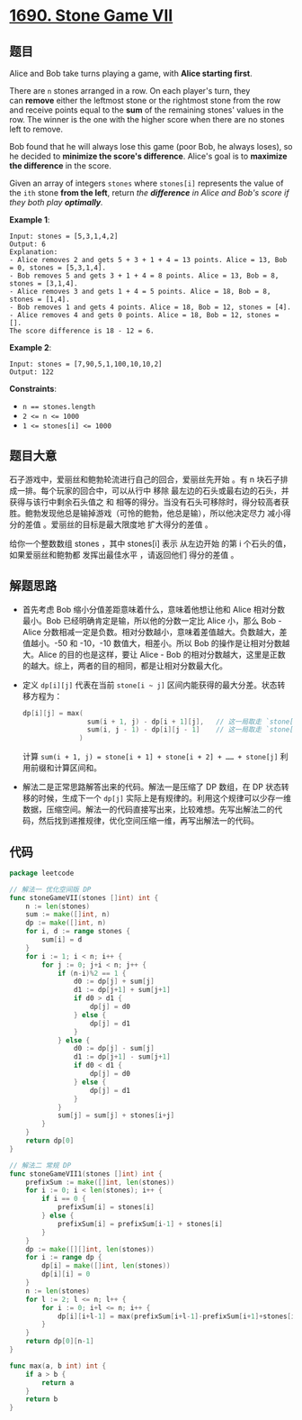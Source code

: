 # [1690. Stone Game VII](https://leetcode.com/problems/stone-game-vii/)

## 题目

Alice and Bob take turns playing a game, with **Alice starting first**.

There are `n` stones arranged in a row. On each player's turn, they can **remove** either the leftmost stone or the rightmost stone from the row and receive points equal to the **sum** of the remaining stones' values in the row. The winner is the one with the higher score when there are no stones left to remove.

Bob found that he will always lose this game (poor Bob, he always loses), so he decided to **minimize the score's difference**. Alice's goal is to **maximize the difference** in the score.

Given an array of integers `stones` where `stones[i]` represents the value of the `ith` stone **from the left**, return *the **difference** in Alice and Bob's score if they both play **optimally**.*

**Example 1**:

```
Input: stones = [5,3,1,4,2]
Output: 6
Explanation: 
- Alice removes 2 and gets 5 + 3 + 1 + 4 = 13 points. Alice = 13, Bob = 0, stones = [5,3,1,4].
- Bob removes 5 and gets 3 + 1 + 4 = 8 points. Alice = 13, Bob = 8, stones = [3,1,4].
- Alice removes 3 and gets 1 + 4 = 5 points. Alice = 18, Bob = 8, stones = [1,4].
- Bob removes 1 and gets 4 points. Alice = 18, Bob = 12, stones = [4].
- Alice removes 4 and gets 0 points. Alice = 18, Bob = 12, stones = [].
The score difference is 18 - 12 = 6.
```

**Example 2**:

```
Input: stones = [7,90,5,1,100,10,10,2]
Output: 122
```

**Constraints**:

- `n == stones.length`
- `2 <= n <= 1000`
- `1 <= stones[i] <= 1000`

## 题目大意

石子游戏中，爱丽丝和鲍勃轮流进行自己的回合，爱丽丝先开始 。有 n 块石子排成一排。每个玩家的回合中，可以从行中 移除 最左边的石头或最右边的石头，并获得与该行中剩余石头值之 和 相等的得分。当没有石头可移除时，得分较高者获胜。鲍勃发现他总是输掉游戏（可怜的鲍勃，他总是输），所以他决定尽力 减小得分的差值 。爱丽丝的目标是最大限度地 扩大得分的差值 。

给你一个整数数组 stones ，其中 stones[i] 表示 从左边开始 的第 i 个石头的值，如果爱丽丝和鲍勃都 发挥出最佳水平 ，请返回他们 得分的差值 。

## 解题思路

- 首先考虑 Bob 缩小分值差距意味着什么，意味着他想让他和 Alice 相对分数最小。Bob 已经明确肯定是输，所以他的分数一定比 Alice 小，那么 Bob - Alice 分数相减一定是负数。相对分数越小，意味着差值越大。负数越大，差值越小。-50 和 -10，-10 数值大，相差小。所以 Bob 的操作是让相对分数越大。Alice 的目的也是这样，要让 Alice - Bob 的相对分数越大，这里是正数的越大。综上，两者的目的相同，都是让相对分数最大化。
- 定义 `dp[i][j]` 代表在当前 `stone[i ~ j]` 区间内能获得的最大分差。状态转移方程为：

    ```go
    dp[i][j] = max(
                    sum(i + 1, j) - dp[i + 1][j],   // 这一局取走 `stone[i]`，获得 sum(i + 1, j) 分数，再减去剩下对手能获得的分数，即是此局能获得的最大分差。
                    sum(i, j - 1) - dp[i][j - 1]    // 这一局取走 `stone[j]`，获得 sum(i, j - 1) 分数，再减去剩下对手能获得的分数，即是此局能获得的最大分差。
                  )
    ```

    计算 `sum(i + 1, j) = stone[i + 1] + stone[i + 2] + …… + stone[j]` 利用前缀和计算区间和。

- 解法二是正常思路解答出来的代码。解法一是压缩了 DP 数组，在 DP 状态转移的时候，生成下一个 `dp[j]` 实际上是有规律的。利用这个规律可以少存一维数据，压缩空间。解法一的代码直接写出来，比较难想。先写出解法二的代码，然后找到递推规律，优化空间压缩一维，再写出解法一的代码。

## 代码

```go
package leetcode

// 解法一 优化空间版 DP
func stoneGameVII(stones []int) int {
	n := len(stones)
	sum := make([]int, n)
	dp := make([]int, n)
	for i, d := range stones {
		sum[i] = d
	}
	for i := 1; i < n; i++ {
		for j := 0; j+i < n; j++ {
			if (n-i)%2 == 1 {
				d0 := dp[j] + sum[j]
				d1 := dp[j+1] + sum[j+1]
				if d0 > d1 {
					dp[j] = d0
				} else {
					dp[j] = d1
				}
			} else {
				d0 := dp[j] - sum[j]
				d1 := dp[j+1] - sum[j+1]
				if d0 < d1 {
					dp[j] = d0
				} else {
					dp[j] = d1
				}
			}
			sum[j] = sum[j] + stones[i+j]
		}
	}
	return dp[0]
}

// 解法二 常规 DP
func stoneGameVII1(stones []int) int {
	prefixSum := make([]int, len(stones))
	for i := 0; i < len(stones); i++ {
		if i == 0 {
			prefixSum[i] = stones[i]
		} else {
			prefixSum[i] = prefixSum[i-1] + stones[i]
		}
	}
	dp := make([][]int, len(stones))
	for i := range dp {
		dp[i] = make([]int, len(stones))
		dp[i][i] = 0
	}
	n := len(stones)
	for l := 2; l <= n; l++ {
		for i := 0; i+l <= n; i++ {
			dp[i][i+l-1] = max(prefixSum[i+l-1]-prefixSum[i+1]+stones[i+1]-dp[i+1][i+l-1], prefixSum[i+l-2]-prefixSum[i]+stones[i]-dp[i][i+l-2])
		}
	}
	return dp[0][n-1]
}

func max(a, b int) int {
	if a > b {
		return a
	}
	return b
}
```